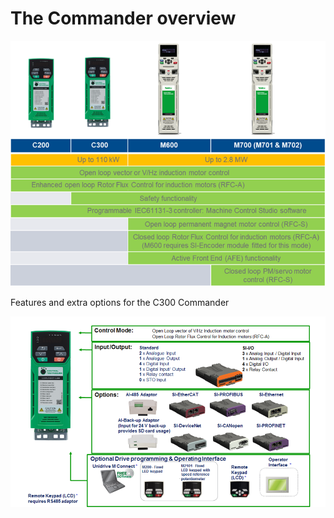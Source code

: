 # The Commander overview

![](img/TAB_commander.png)

Features and extra options for the C300 Commander

![](img/TAB_commander_interfaces.png)

